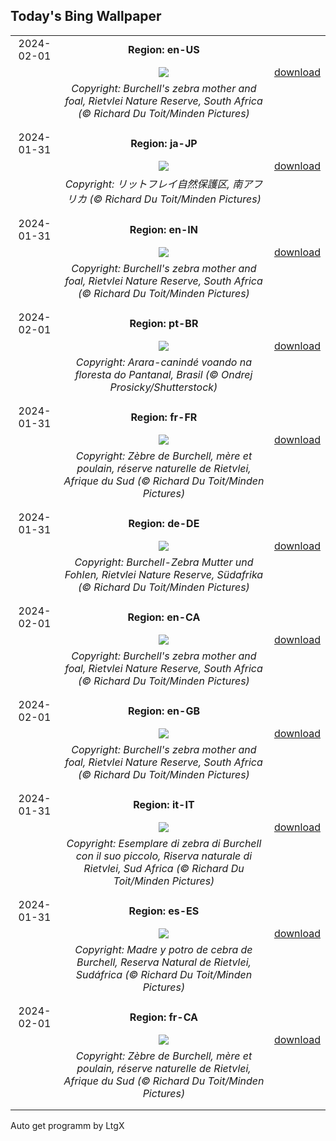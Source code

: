 ## Today's Bing Wallpaper
|      |      |      |
| :----: | :----: | :----: |
|2024-02-01|**Region: en-US**||
||![](https://www.bing.com/th?id=OHR.ZebraMother_EN-US7544209908_UHD.jpg&pid=hp&w=1152&h=648&rs=1&c=4)| [download](https://www.bing.com/th?id=OHR.ZebraMother_EN-US7544209908_UHD.jpg)|
||*Copyright: Burchell's zebra mother and foal, Rietvlei Nature Reserve, South Africa (© Richard Du Toit/Minden Pictures)*
||
|||
|2024-01-31|**Region: ja-JP**||
||![](https://www.bing.com/th?id=OHR.ZebraMother_JA-JP9484568475_UHD.jpg&pid=hp&w=1152&h=648&rs=1&c=4)| [download](https://www.bing.com/th?id=OHR.ZebraMother_JA-JP9484568475_UHD.jpg)|
||*Copyright: リットフレイ自然保護区, 南アフリカ (© Richard Du Toit/Minden Pictures)*
||
|||
|2024-01-31|**Region: en-IN**||
||![](https://www.bing.com/th?id=OHR.ZebraMother_EN-IN5092330040_UHD.jpg&pid=hp&w=1152&h=648&rs=1&c=4)| [download](https://www.bing.com/th?id=OHR.ZebraMother_EN-IN5092330040_UHD.jpg)|
||*Copyright: Burchell's zebra mother and foal, Rietvlei Nature Reserve, South Africa (© Richard Du Toit/Minden Pictures)*
||
|||
|2024-02-01|**Region: pt-BR**||
||![](https://www.bing.com/th?id=OHR.MacawParrot_PT-BR2174373090_UHD.jpg&pid=hp&w=1152&h=648&rs=1&c=4)| [download](https://www.bing.com/th?id=OHR.MacawParrot_PT-BR2174373090_UHD.jpg)|
||*Copyright: Arara-canindé voando na floresta do Pantanal, Brasil (© Ondrej Prosicky/Shutterstock)*
||
|||
|2024-01-31|**Region: fr-FR**||
||![](https://www.bing.com/th?id=OHR.ZebraMother_FR-FR5676160511_UHD.jpg&pid=hp&w=1152&h=648&rs=1&c=4)| [download](https://www.bing.com/th?id=OHR.ZebraMother_FR-FR5676160511_UHD.jpg)|
||*Copyright: Zèbre de Burchell, mère et poulain, réserve naturelle de Rietvlei, Afrique du Sud (© Richard Du Toit/Minden Pictures)*
||
|||
|2024-01-31|**Region: de-DE**||
||![](https://www.bing.com/th?id=OHR.ZebraMother_DE-DE8530297892_UHD.jpg&pid=hp&w=1152&h=648&rs=1&c=4)| [download](https://www.bing.com/th?id=OHR.ZebraMother_DE-DE8530297892_UHD.jpg)|
||*Copyright: Burchell-Zebra Mutter und Fohlen, Rietvlei Nature Reserve, Südafrika (© Richard Du Toit/Minden Pictures)*
||
|||
|2024-02-01|**Region: en-CA**||
||![](https://www.bing.com/th?id=OHR.ZebraMother_EN-CA5020659638_UHD.jpg&pid=hp&w=1152&h=648&rs=1&c=4)| [download](https://www.bing.com/th?id=OHR.ZebraMother_EN-CA5020659638_UHD.jpg)|
||*Copyright: Burchell's zebra mother and foal, Rietvlei Nature Reserve, South Africa (© Richard Du Toit/Minden Pictures)*
||
|||
|2024-02-01|**Region: en-GB**||
||![](https://www.bing.com/th?id=OHR.ZebraMother_EN-GB8255598898_UHD.jpg&pid=hp&w=1152&h=648&rs=1&c=4)| [download](https://www.bing.com/th?id=OHR.ZebraMother_EN-GB8255598898_UHD.jpg)|
||*Copyright: Burchell's zebra mother and foal, Rietvlei Nature Reserve, South Africa (© Richard Du Toit/Minden Pictures)*
||
|||
|2024-01-31|**Region: it-IT**||
||![](https://www.bing.com/th?id=OHR.ZebraMother_IT-IT4043343068_UHD.jpg&pid=hp&w=1152&h=648&rs=1&c=4)| [download](https://www.bing.com/th?id=OHR.ZebraMother_IT-IT4043343068_UHD.jpg)|
||*Copyright: Esemplare di zebra di Burchell con il suo piccolo, Riserva naturale di Rietvlei, Sud Africa (© Richard Du Toit/Minden Pictures)*
||
|||
|2024-01-31|**Region: es-ES**||
||![](https://www.bing.com/th?id=OHR.ZebraMother_ES-ES6542218245_UHD.jpg&pid=hp&w=1152&h=648&rs=1&c=4)| [download](https://www.bing.com/th?id=OHR.ZebraMother_ES-ES6542218245_UHD.jpg)|
||*Copyright: Madre y potro de cebra de Burchell, Reserva Natural de Rietvlei, Sudáfrica (© Richard Du Toit/Minden Pictures)*
||
|||
|2024-02-01|**Region: fr-CA**||
||![](https://www.bing.com/th?id=OHR.ZebraMother_FR-CA9105263189_UHD.jpg&pid=hp&w=1152&h=648&rs=1&c=4)| [download](https://www.bing.com/th?id=OHR.ZebraMother_FR-CA9105263189_UHD.jpg)|
||*Copyright: Zèbre de Burchell, mère et poulain, réserve naturelle de Rietvlei, Afrique du Sud (© Richard Du Toit/Minden Pictures)*
||
|||

Auto get programm by LtgX
